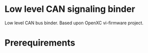 # Low level CAN signaling binder

Low level CAN bus binder. Based upon OpenXC vi-firmware project.

# Prerequirements

